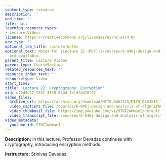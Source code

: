 ```yaml
---
content_type: resource
description: ''
end_time: ''
file: null
learning_resource_types:
- Lecture Videos
license: https://creativecommons.org/licenses/by-nc-sa/4.0/
ocw_type: ''
optional_tab_title: Lecture Notes
optional_text: Notes for [Lecture 22 (PDF)](/courses/6-046j-design-and-analysis-of-algorithms-spring-2015/resources/mit6_046js15_lec22)
  are available.
parent_title: Lecture Videos
parent_type: CourseSection
related_resources_text: ''
resource_index_text: ''
resourcetype: Video
start_time: ''
title: 'Lecture 22: Cryptography: Encryption'
uid: d72d5d22-9332-3f30-844d-3efdfdd26f92
video_files:
  archive_url: https://archive.org/download/MIT6.046JS15/MIT6_046JS15_lec22_300k.mp4
  video_captions_file: /courses/6-046j-design-and-analysis-of-algorithms-spring-2015/4e94887d735957c888dfb463c05e1b9a_9TNI2wHmaeI.vtt
  video_thumbnail_file: https://img.youtube.com/vi/9TNI2wHmaeI/default.jpg
  video_transcript_file: /courses/6-046j-design-and-analysis-of-algorithms-spring-2015/edbe201f06c0e77a874a5f330e65a55a_9TNI2wHmaeI.pdf
video_metadata:
  youtube_id: 9TNI2wHmaeI
---
```


**Description:** In this lecture, Professor Devadas continues with cryptography, introducing encryption methods.

**Instructors:** Srinivas Devadas

